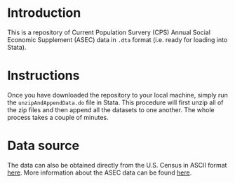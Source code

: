 # Introduction
This is a repository of Current Population Survery (CPS) Annual Social Economic Supplement (ASEC) data in `.dta` format (i.e. ready for loading into Stata).

# Instructions
Once you have downloaded the repository to your local machine, simply run the `unzipAndAppendData.do` file in Stata. This procedure will first unzip all of the zip files and then append all the datasets to one another. The whole process takes a couple of minutes.

# Data source
The data can also be obtained directly from the U.S. Census in ASCII format [here](https://www.census.gov/data/datasets/time-series/demo/cps/cps-asec.html). More information about the ASEC data can be found [here](https://www.census.gov/programs-surveys/saipe/guidance/model-input-data/cpsasec.html).
